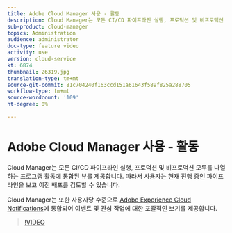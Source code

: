 ```yaml
---
title: Adobe Cloud Manager 사용 - 활동
description: Cloud Manager는 모든 CI/CD 파이프라인 실행, 프로덕션 및 비프로덕션 모두를 나열하는 프로그램 활동에 통합된 뷰를 제공합니다. 따라서 사용자는 현재 진행 중인 파이프라인을 보고 이전 배포를 검토할 수 있습니다.
sub-product: cloud-manager
topics: Administration
audience: administrator
doc-type: feature video
activity: use
version: cloud-service
kt: 6874
thumbnail: 26319.jpg
translation-type: tm+mt
source-git-commit: 81c704240f163ccd151a61643f589f825a288705
workflow-type: tm+mt
source-wordcount: '109'
ht-degree: 0%

---
```



# Adobe Cloud Manager 사용 - 활동

Cloud Manager는 모든 CI/CD 파이프라인 실행, 프로덕션 및 비프로덕션 모두를 나열하는 프로그램 활동에 통합된 뷰를 제공합니다. 따라서 사용자는 현재 진행 중인 파이프라인을 보고 이전 배포를 검토할 수 있습니다.

Cloud Manager는 또한 사용자당 수준으로 [Adobe Experience Cloud Notifications](https://experienceleague.adobe.com/docs/experience-manager-cloud-manager/using/how-to-use/notifications.html)에 통합되어 이벤트 및 관심 작업에 대한 포괄적인 보기를 제공합니다.

>[!VIDEO](https://video.tv.adobe.com/v/26319/?quality=12&learn=on)
